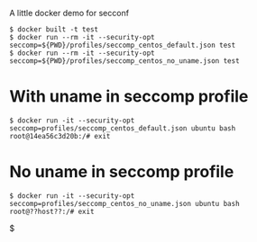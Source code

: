 A little docker demo for secconf

    $ docker built -t test
    $ docker run --rm -it --security-opt seccomp=${PWD}/profiles/seccomp_centos_default.json test
    $ docker run --rm -it --security-opt seccomp=${PWD}/profiles/seccomp_centos_no_uname.json test

# With uname in seccomp profile
    $ docker run -it --security-opt seccomp=profiles/seccomp_centos_default.json ubuntu bash
    root@14ea56c3d20b:/# exit


# No uname in seccomp profile
    $ docker run -it --security-opt seccomp=profiles/seccomp_centos_no_uname.json ubuntu bash
    root@??host??:/# exit
$ 


